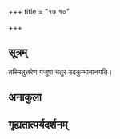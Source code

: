 +++
title = "१७ १०"

+++
## सूत्रम्
तस्मिन्नुत्तरेण यजुषा चतुर उदकुम्भानानयति।
## अनाकुला

## गृह्यतात्पर्यदर्शनम्

